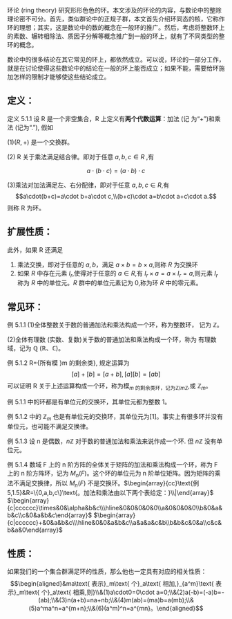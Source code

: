 环论 (ring theory) 研究形形色色的环。本文涉及的环论的内容，与数论中的整除理论密不可分。首先，类似群论中的正规子群，本文首先介绍环同态的核，它称作环的理想；其实，这是数论中的数的概念在一般环的推广。然后，考虑将整数环上的素数、辗转相除法、质因子分解等概念推广到一般的环上，就有了不同类型的整环的概念。

数论中的很多结论在其它常见的环上，都依然成立。可以说，环论的一部分工作，就是在讨论使得这些数论中的结论在一般的环上能否成立；如果不能，需要给环施加怎样的限制才能够使这些结论成立。

## 定义：
定义 5.1.1 设 R 是一个非空集合，R 上定义有**两个代数运算**：加法 (记
为“+”)和乘法 (记为“.”), 假如

$(1)(R,+)$ 是一个交换群。

(2) R 关于乘法满足结合律。即对于任意 $a,b,c\in R$ ,有

$$a\cdot(b\cdot c)=(a\cdot b)\cdot c$$

(3)乘法对加法满足左、右分配律，即对于任意 $a,b,c\in R$,有 $$a\cdot(b+c)=a\cdot b+a\cdot c,\\(b+c)\cdot a=b\cdot a+c\cdot a.$$ 
则称 R 为环。


## 扩展性质：
此外，如果 R 还满足
1. 乘法交换，即对于任意的 $a,b$，满足 $a\times b=b\times a$,则称 $R$ 为交换环
2. 如果 $R$ 中存在元素 $I_{r}$,使得对于任意的 $a\in R$,有 $I_{r}\times a=a\times I_{r}=a$,则元素 $I_{r}$ 称为 $R$ 中的单位元。$R$ 群中的单位元素记为 $0$,称为环 $R$ 中的零元素。

## 常见环：
例 5.1.1 
(1)全体整数关于数的普通加法和乘法构成一个环，称为整数环，
记为 $\mathbb{Z}$。

(2)全体有理数 (实数、复数)关于数的普通加法和乘法构成一个环，称为
有理数域，记为 $\mathbb{Q}$ ($\mathbb{R}$、$\mathbb{C})$。

例 5.1.2 R={所有模 }m 的剩余类}, 规定运算为
$$[a]+[b]=[a+b],[a][b]=[ab]$$
$\text{可以证明 R 关于上述运算构成一个环，称为模}_{m\text{ 的剩余类环，记为}\mathbb{Z}/m\mathbb{Z}}$,或 $\mathbb{Z}_m$。

例 5.1.1 中的环都是有单位元的交换环，其单位元都为整数 1。

例 5.1.2 中的 $\mathbb{Z}_m$ 也是有单位元的交换环，其单位元为[1]。事实上有很多环并没有单位元，也可能不满足交换律。

例 5.1.3 设 n 是偶数，$n\mathbb{Z}$ 对于数的普通加法和乘法来说作成一个环. 但
$n\mathbb{Z}$ 没有单位元。

例 5.1.4 数域 F 上的 n 阶方阵的全体关于矩阵的加法和乘法构成一个环，称为 F 上的 n 阶方阵环，记为 $M_n(F)$。这个环的单位元为 n 阶单位矩阵。因为矩阵的乘法不满足交换律，所以 $M_n(F)$ 不是交换环。$\begin{array}{cc}\text{例 5,1.5}&R=\{0,a,b,c\}\text{。加法和乘法由以下两个表给定：}\\|\end{array}$
$\begin{array}{c|cccccc}\times&0&\alpha&b&c\\\hline&0&0&0&0&0\\a&0&0&0&0\\b&0&a&b&c\\c&0&a&b&c\end{array}$
$\begin{array}{c|cccccc}+&0&a&b&c\\\hline&0&0&a&b&c\\a&a&a&c&b\\b&b&c&0&a\\c&c&b&a&0\end{array}$

## 性质：
如果我们的一个集合群满足环的性质，那么他也一定具有对应的相关性质：
$$\begin{aligned}&ma\text{ 表示}_m\text{ 个}_a\text{ 相加,}_{a^m}\text{ 表示}_m\text{ 个}_a\text{ 相乘,则}\\&(1)a\cdot0=0\cdot a=0;\\&(2)a(-b)=(-a)b=-(ab);\\&(3)n(a+b)=na+nb;\\&(4)m(ab)=(ma)b=a(mb);\\&(5)a^ma^n=a^{m+n};\\&(6)(a^m)^n=a^{mn}。\end{aligned}$$

